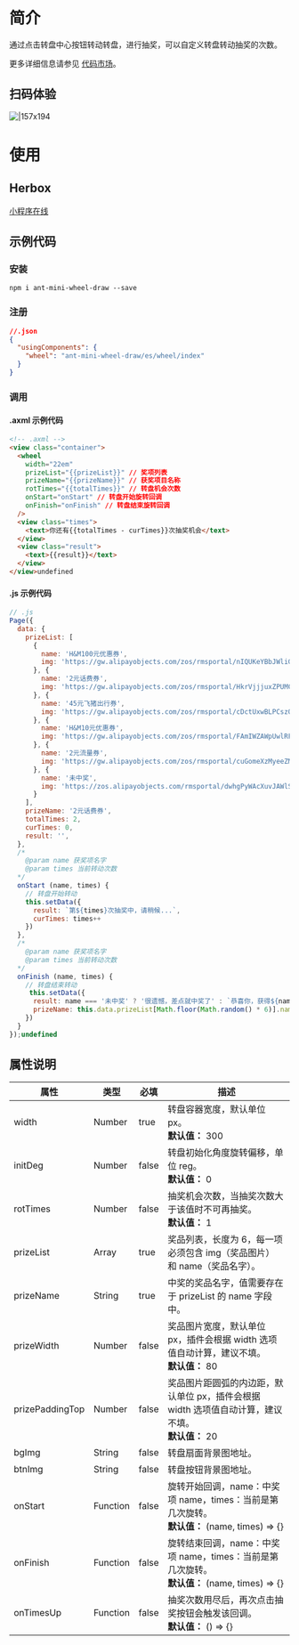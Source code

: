 
# 简介
通过点击转盘中心按钮转动转盘，进行抽奖，可以自定义转盘转动抽奖的次数。

更多详细信息请参见 [代码市场](https://openhome.alipay.com/platform/mas.htm#/templateDetail/comps/1)。

## 扫码体验
![|157x194](https://gw.alipayobjects.com/zos/skylark-tools/public/files/0763a00f96be0f11bfddac893db5c54f.png#align=left&display=inline&height=194&margin=%5Bobject%20Object%5D&originHeight=194&originWidth=157&status=done&style=none&width=157)

# 使用

## Herbox
[小程序在线](https://herbox-embed.alipay.com/s/doc-wheel-draw?theme=light&previewZoom=75&chInfo=openhome-doc)


## 示例代码

### 安装


```shell
npm i ant-mini-wheel-draw --save
```

### 注册

```json
//.json
{
  "usingComponents": {
    "wheel": "ant-mini-wheel-draw/es/wheel/index"
  }
}
```

### 调用

#### .axml 示例代码
```html
<!-- .axml -->
<view class="container">
  <wheel
    width="22em"
    prizeList="{{prizeList}}" // 奖项列表
    prizeName="{{prizeName}}" // 获奖项目名称
    rotTimes="{{totalTimes}}" // 转盘机会次数
    onStart="onStart" // 转盘开始旋转回调
    onFinish="onFinish" // 转盘结束旋转回调
  />
  <view class="times">
    <text>你还有{{totalTimes - curTimes}}次抽奖机会</text>
  </view>
  <view class="result">
    <text>{{result}}</text>
  </view>
</view>undefined
```

#### .js 示例代码
```javascript
// .js
Page({
  data: {
    prizeList: [
      {
        name: 'H&M100元优惠券',
        img: 'https://gw.alipayobjects.com/zos/rmsportal/nIQUKeYBbJWliGJVhVmx.png'
      }, {
        name: '2元话费券',
        img: 'https://gw.alipayobjects.com/zos/rmsportal/HkrVjjjuxZPUMCUbPazb.png'
      }, {
        name: '45元飞猪出行券',
        img: 'https://gw.alipayobjects.com/zos/rmsportal/cDctUxwBLPCszQHRapYV.png'
      }, {
        name: 'H&M10元优惠券',
        img: 'https://gw.alipayobjects.com/zos/rmsportal/FAmIWZAWpUwlRFKqQDLz.png'
      }, {
        name: '2元流量券',
        img: 'https://gw.alipayobjects.com/zos/rmsportal/cuGomeXzMyeeZMjvVjBj.png'
      }, {
        name: '未中奖',
        img: 'https://zos.alipayobjects.com/rmsportal/dwhgPyWAcXuvJAWlSSgU.png'
      }
    ],
    prizeName: '2元话费券',
    totalTimes: 2,
    curTimes: 0,
    result: '',
  },
  /*
    @param name 获奖项名字
    @param times 当前转动次数
  */
  onStart (name, times) {
    // 转盘开始转动
    this.setData({
      result: `第${times}次抽奖中，请稍候...`,
      curTimes: times++
    })
  },
  /*
    @param name 获奖项名字
    @param times 当前转动次数
  */
  onFinish (name, times) {
    // 转盘结束转动
     this.setData({
      result: name === '未中奖' ? '很遗憾，差点就中奖了' : `恭喜你，获得${name}`,
      prizeName: this.data.prizeList[Math.floor(Math.random() * 6)].name,
    })
  }
});undefined
```

## 属性说明
| **属性** | **类型** | **必填** | **描述** |
| --- | --- | --- | --- |
| width | Number | true | 转盘容器宽度，默认单位 px。<br />**默认值：** 300 |
| initDeg | Number | false | 转盘初始化角度旋转偏移，单位 reg。<br />**默认值：** 0 |
| rotTimes | Number | false | 抽奖机会次数，当抽奖次数大于该值时不可再抽奖。<br />**默认值：** 1 |
| prizeList | Array | true | 奖品列表，长度为 6，每一项必须包含 img（奖品图片） 和 name（奖品名字）。 |
| prizeName | String | true | 中奖的奖品名字，值需要存在于 prizeList 的 name 字段中。 |
| prizeWidth | Number | false | 奖品图片宽度，默认单位 px，插件会根据 width 选项值自动计算，建议不填。<br />**默认值：** 80 |
| prizePaddingTop | Number | false | 奖品图片距圆弧的内边距，默认单位 px，插件会根据 width 选项值自动计算，建议不填。<br />**默认值：** 20 |
| bgImg | String | false | 转盘扇面背景图地址。 |
| btnImg | String | false | 转盘按钮背景图地址。 |
| onStart | Function | false | 旋转开始回调，name：中奖项 name，times：当前是第几次旋转。<br />**默认值：** (name, times) => {} |
| onFinish | Function | false | 旋转结束回调，name：中奖项 name，times：当前是第几次旋转。<br />**默认值：** (name, times) => {} |
| onTimesUp | Function | false | 抽奖次数用尽后，再次点击抽奖按钮会触发该回调。<br />**默认值：** () => {} |

